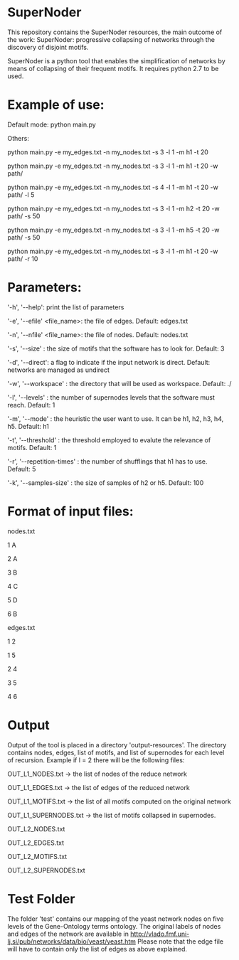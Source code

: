 # SuperNoder
This repository contains the SuperNoder resources, the main outcome of the work: SuperNoder: progressive collapsing of networks through the discovery of disjoint motifs.

SuperNoder is a python tool that enables the simplification of networks by means of collapsing of their frequent motifs.
It requires python 2.7 to be used.

# Example of use:
Default mode: python main.py

Others:

python main.py -e my_edges.txt -n my_nodes.txt -s 3 -l 1 -m h1 -t 20

python main.py -e my_edges.txt -n my_nodes.txt -s 3 -l 1 -m h1 -t 20 -w path/

python main.py -e my_edges.txt -n my_nodes.txt -s 4 -l 1 -m h1 -t 20 -w path/ -l 5

python main.py -e my_edges.txt -n my_nodes.txt -s 3 -l 1 -m h2 -t 20 -w path/ -s 50

python main.py -e my_edges.txt -n my_nodes.txt -s 3 -l 1 -m h5 -t 20 -w path/ -s 50

python main.py -e my_edges.txt -n my_nodes.txt -s 3 -l 1 -m h1 -t 20 -w path/ -r 10


# Parameters:
'-h', '--help':                     print the list of parameters

'-e', '--efile' <file_name>:        the file of edges. Default: edges.txt

'-n', '--nfile' <file_name>:        the file of nodes. Default: nodes.txt

'-s', '--size' <value>:             the size of motifs that the software has to look for. Default: 3
  
'-d', '--direct':                   a flag to indicate if the input network is direct. Default: networks are managed as undirect

'-w', '--workspace' <directory>:    the directory that will be used as workspace. Default: ./

'-l', '--levels' <value>:           the number of supernodes levels that the software must reach. Default: 1
  
'-m', '--mode' <heuristic>:         the heuristic the user want to use. It can be h1, h2, h3, h4, h5. Default: h1
  
'-t', '--threshold' <value>:        the threshold employed to evalute the relevance of motifs. Default: 1
  
'-r', '--repetition-times' <value>: the number of shufflings that h1 has to use. Default: 5
  
'-k', '--samples-size' <value>:     the size of samples of h2 or h5. Default: 100
  
# Format of input files:
nodes.txt

1 A

2 A

3 B

4 C

5 D

6 B

edges.txt

1 2

1 5

2 4

3 5

4 6

# Output
Output of the tool is placed in a directory 'output-resources'. The directory contains nodes, edges, list of motifs, and list of supernodes for each level of recursion. Example if l = 2 there will be the following files:

OUT_L1_NODES.txt        ->  the list of nodes of the reduce network

OUT_L1_EDGES.txt        ->  the list of edges of the reduced network

OUT_L1_MOTIFS.txt       ->  the list of all motifs computed on the original network

OUT_L1_SUPERNODES.txt   ->  the list of motifs collapsed in supernodes.

OUT_L2_NODES.txt

OUT_L2_EDGES.txt

OUT_L2_MOTIFS.txt 

OUT_L2_SUPERNODES.txt

# Test Folder
The folder 'test' contains our mapping of the yeast network nodes on five levels of the Gene-Ontology terms ontology.
The original labels of nodes and edges of the network are available in http://vlado.fmf.uni-lj.si/pub/networks/data/bio/yeast/yeast.htm
Please note that the edge file will have to contain only the list of edges as above explained.

